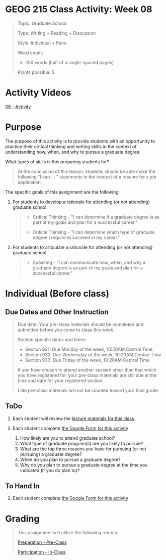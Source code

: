 # GEOG 215 Class Activity: Week 08
>Topic: Graduate School
>
>Type: Writing + Reading + Discussion
>
>Style: Individual + Pairs
>
>Word count:
>
> - 250 words (half of a single-spaced pages)
>
>Points possible: 5
>

# Activity Videos
[08 - Activity](https://youtu.be/Pkoc5WW6IDc)

# Purpose
The purpose of this activity is to provide students with an opportunity to practice their critical thinking and writing skills in the context of understanding how, when, and why to pursue a graduate degree.

What types of skills is this preparing students for? 

> At the conclusion of this lesson, students should be able make the following "I can ... " statements in the context of a resume for a job application.

The specific goals of this assignment are the following:

1. For students to develop a rationale for attending (or not attending) graduate school.
    >
    > - Critical Thinking  - "I can determine if a graduate degree is as part of my goals and plan for a successful career."
    >
    > - Critical Thinking  - "I can determine which type of graduate degree I require to succeed in my career."
    >
2. For students to articulate a rationale for attending (or not attending) graduate school.
    >
    > - Speaking  - "I can communicate how, when, and why a graduate degree is as part of my goals and plan for a successful career."
    >


# Individual (Before class)
## Due Dates and Other Instruction
> Due date: Your pre-class materials should be completed and submitted before you come to class this week.
>
> Section specific dates and times:
>
> * Section 931: Due Monday of the week, 10:20AM Central Time
> * Section 932: Due Wednesday of the week, 10:20AM Central Time
> * Section 933: Due Friday of the week, 10:20AM Central Time
>
> If you have chosen to attend another session other than that which you have registered for, your pre-class materials are still due at the time and date for your registered section.
>
> Late pre-class materials will not be counted toward your final grade.

## ToDo
1. Each student will review the [lecture materials for this class](https://github.tamu.edu/TAMU-GEOG-215-GeospatialCornerstone/GEOG-215-GeospatialCornerstone/blob/master/lectures/08.md).

2. Each student complete [the Google Form for this activity](https://goo.gl/forms/uViiiVd8MjZ9TphG3)
    1. How likely are you to attend graduate school?
    2. What type of graduate program(s) are you likely to pursue?
    3. What are the top three reasons you have for pursuing (or not pursuing) a graduate degree?
    4. When do you plan to pursue a graduate degree?
    5. Why do you plan to pursue a graduate degree at the time you indicated (if you do plan to)?


## To Hand In
1. Each student complete [the Google Form for this activity](https://goo.gl/forms/uViiiVd8MjZ9TphG3)


<!-- 

# Partner/Team (In or after class)
## Due Dates and Other Instruction
> Due date: Your partner/team materials should be completed and submitted by the end of the class period this week, or by the start of next class if you do the partner/team after/outside of class.
>
> Section specific dates and times:
>
> * Section 931: Due Monday of the week, 11:10AM Central Time
> * Section 932: Due Wednesday of the week, 11:10AM Central Time
> * Section 933: Due Friday of the week, 11:10AM Central Time
>
> If you have chosen to attend another session other than that which you have registered for, your partner/team materials are still due at the time and date for your registered section.
>
> Late partner/team materials will not be counted toward your final grade.

## ToDo
1. Each student will be grouped with other students in the class who share the same goals for graduate school.

2. Students will introduce themselves to each other.

3. Students will elect a secretary.

4. Students will discuss their goals for graduate school (including not going)
    1. Why do they want to go to graduate school (or not)?
    2. What types of graduate education will they seek (or none)?
    3. What are the top reasons why they will chose to pursue graduate education (or not)?
    4. When do they plan to pursue graduate education (if applicable)?
    5. Why would they pursue graduate education at that time (if applicable)?

5. The group secretary will complete the [Google Form for this activity](https://goo.gl/forms/CTpraNp6oYwKpn3k2).

6. (Optional - if we have time and/or interest) 
    1. Students will create an argument why their plan is the best, and defend it against the arguments from the other groups.


## To Hand In
1. Each student group will fill in the [Google Form for this activity](https://goo.gl/forms/CTpraNp6oYwKpn3k2).

-->

# Grading
>
> This assignment will utilize the following rubrics:
>
>[Preparation - Pre-Class](../rubrics/preparation.md)
>
>[Participation - In-Class](../rubrics/participation.md)
>
